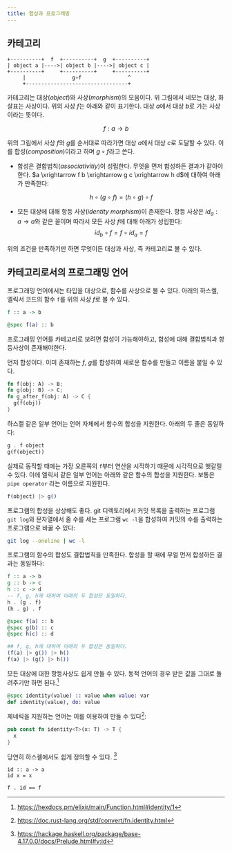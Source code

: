 ```yaml
---
title: 합성과 프로그래밍
---
```


## 카테고리

```
+----------+  f  +----------+  g  +----------+
| object a |---->| object b |---->| object c |
+----------+     +----------+     +----------+
     |               g∘f               ^
     +---------------------------------+
```

카테고리는 대상(_object_)와 사상(_morphism_)의 모음이다.
위 그림에서 네모는 대상, 화살표는 사상이다.
위의 사상 $f$는 아래와 같이 표기한다. 대상 $a$에서 대상 $b$로 가는 사상이라는
뜻이다.

$$
f: a \rightarrow b
$$

위의 그림에서 사상 $f$와 $g$를 순서대로 따라가면 대상 $a$에서 대상 $c$로 도달할
수 있다. 이를 합성(_composition_)이라고 하며 $g \circ f$라고 쓴다.

- 합성은 결합법칙(_associativitiy_)이 성립한다. 무엇을 먼저 합성하든 결과가 같아야한다.
  $a \xrightarrow f b \xrightarrow g c \xrightarrow h d$에 대하여 아래가
  만족한다:

  $$
  h \circ (g \circ f) = (h \circ g) \circ f
  $$

- 모든 대상에 대해 항등 사상(_identity morphism_)이 존재한다. 항등 사상은
  $id_a: a \rightarrow a$와 같은 꼴이며 따라서 모든 사상 $f$에 대해 아래가 성립한다:
  $$
  id_b \circ f = f \circ id_a = f
  $$

위의 조건을 만족하기만 하면 무엇이든 대상과 사상, 즉 카테고리로 볼 수 있다.

## 카테고리로서의 프로그래밍 언어

프로그래밍 언어에서는 타입을 대상으로, 함수를 사상으로 볼 수 있다.
아래의 하스켈, 엘릭서 코드의 함수 `f`를 위의 사상 $f$로 볼 수 있다.

```haskell
f :: a -> b
```

```elixir
@spec f(a) :: b
```

프로그래밍 언어를 카테고리로 보려면 합성이 가능해야하고, 합성에 대해 결합법칙과
항등사상이 존재해야한다.

먼저 합성이다. 이미 존재하는 $f$, $g$를 합성하여 새로운 함수를 만들고 이름을
붙일 수 있다.

```rust
fn f(obj: A) -> B;
fn g(obj: B) -> C;
fn g_after_f(obj: A) -> C {
  g(f(obj))
}
```

하스켈 같은 일부 언어는 언어 자체에서 함수의 합성을 지원한다. 아래의 두 줄은
동일하다:

```haskell
g . f object
g(f(object))
```

실제로 동작할 때에는 가장 오른쪽의 `f`부터 연산을 시작하기 때문에 시각적으로
헷갈릴 수 있다. 이에 엘릭서 같은 일부 언어는 아래와 같은 함수의 합성을 지원한다.
보통은 `pipe operator` 라는 이름으로 지원한다.

```elixir
f(object) |> g()
```

프로그램의 합성을 상상해도 좋다. git 디렉토리에서 커밋 목록을 출력하는 프로그램
`git log`와 문자열에서 줄 수를 세는 프로그램 `wc -l`을 합성하여 커밋의 수를
출력하는 프로그램으로 바꿀 수 있다:

```bash
git log --oneline | wc -l
```

프로그램의 함수의 합성도 결합법칙을 만족한다. 합성을 할 때에 무얼 먼저 합성하든
결과는 동일하다:

```haskell
f :: a -> b
g :: b -> c
h :: c -> d
-- f, g, h에 대하여 아래의 두 합성은 동일하다.
h . (g . f)
(h . g) . f
```

```elixir
@spec f(a) :: b
@spec g(b) :: c
@spec h(c) :: d

## f, g, h에 대하여 아래의 두 합성은 동일하다.
(f(a) |> g()) |> h()
f(a) |> (g() |> h())
```

모든 대상에 대한 항등사상도 쉽게 만들 수 있다. 동적 언어의 경우 받은 값을 그대로
돌려주기만 하면 된다.[^1]

[^1]: https://hexdocs.pm/elixir/main/Function.html#identity/1

```elixir
@spec identity(value) :: value when value: var
def identity(value), do: value
```

제네릭을 지원하는 언어는 이를 이용하여 만들 수 있다[^2]:

[^2]: https://doc.rust-lang.org/std/convert/fn.identity.html

```rust
pub const fn identity<T>(x: T) -> T {
  x
}
```

당연히 하스켈에서도 쉽게 정의할 수 있다. [^3]

[^3]: https://hackage.haskell.org/package/base-4.17.0.0/docs/Prelude.html#v:id

```
id :: a -> a
id x = x

f . id == f
```
